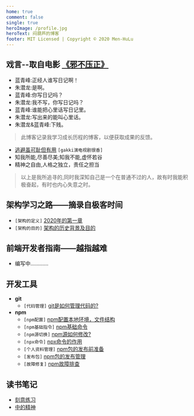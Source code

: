 ```yaml
---
home: true
comment: false
single: true
heroImage: /profile.jpg
heroText: 闷葫芦的博客
footer: MIT Licensed | Copyright © 2020 Men-HuLu
---
```


 ## 戏言--取自电影 [《邪不压正》](https://www.bilibili.com/video/av36938060?from=search&seid=3681262953024404982)
- 蓝青峰:正经人谁写日记啊！
- 朱潜龙:是啊。
- 蓝青峰:你写日记吗？
- 朱潜龙:我不写，你写日记吗？
- 蓝青峰:谁能把心里话写日记里。
- 朱潜龙:写出来的能叫心里话。
- 朱潜龙&蓝青峰:下贱。

> 此博客记录我学习成长历程的博客，以便获取成果的反馈。
- [逃避虽可耻但有用](https://www.bilibili.com/bangumi/play/ep246180?from=search&seid=15988493679209625045) `[gakki演电视剧很香]`
- 知我所能,尽善尽美;知我不能,虚怀若谷
- 精神之自由,人格之独立，责任之担当
> 以上是我所追寻的,同时我深知自己是一个在普通不过的人，故有时我能积极奋起，有时也内心失意之时。

 ## 架构学习之路——摘录自极客时间
  - `[架构的定义]` [2020年的第一章](https://men-hulu.github.io/docs/framework/架构是什么.html)
  - `[架构的目的]` [架构的历史背景及目的](https://men-hulu.github.io/docs/framework/架构的历史及目的.html)

 ## 前端开发者指南——越指越难
 - 编写中…………
 
 ## 开发工具
- **git**
  - `[代码管理]` [git是如何管理代码的?](https://men-hulu.github.io/docs/github/git目录解析.html)
- **npm**
  - `[npm配置]` [npm配置本地环境，文件结构](https://men-hulu.github.io/docs/npm/npm配置本地环境.html)
  - `[npm基础指令]` [npm基础命令](https://men-hulu.github.io/docs/npm/npm基础命令.html)
  - `[npm源切换]` [npm源如何修改?](https://men-hulu.github.io/docs/npm/npm源切换.html)
  - `[npx命令]` [npx命令的作用](https://men-hulu.github.io/docs/npm/npx命令.html)
  - `[个人资料管理]` [npm包的发布前准备](https://men-hulu.github.io/docs/npm/个人资料管理.html)
  - `[发布包]` [npm包的发布管理](https://men-hulu.github.io/docs/npm/发布包.html)
  - `[故障修复]` [npm故障排查](https://men-hulu.github.io/docs/npm/故障修复.html)

 ## 读书笔记
  - [刻意练习](https://men-hulu.github.io/docs/notes/刻意练习.html)
  - [中的精神](https://men-hulu.github.io/docs/notes/中的精神.html)
